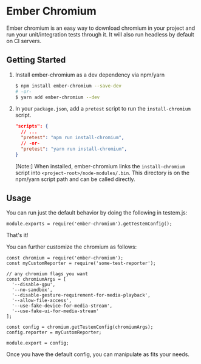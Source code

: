 # Ember Chromium

Ember chromium is an easy way to download chromium in your project and run your unit/integration tests through it. It will also run headless by default on CI servers.

## Getting Started
1. Install ember-chromium as a dev dependency via npm/yarn
    ```sh
    $ npm install ember-chromium --save-dev
    # -or-
    $ yarn add ember-chromium --dev
    ```


1. In your `package.json`, add a `pretest` script to run the `install-chromium` script.

    ```json
    "scripts": {
      // ...
      "pretest": "npm run install-chromium",
      // -or-
      "pretest": "yarn run install-chromium",
    }
    ````

    [Note:] When installed, ember-chromium links the `install-chromium` script into `<project-root>/node-modules/.bin`.  This directory is on the npm/yarn script path and can be called directly.

## Usage
You can run just the default behavior by doing the following in testem.js:
```
module.exports = require('ember-chromium').getTestemConfig();
```

That's it!

You can further customize the chromium as follows:

```
const chromium = require('ember-chromium');
const myCustomReporter = require('some-test-reporter');

// any chromium flags you want
const chromiumArgs = [
  '--disable-gpu',
  '--no-sandbox',
  '--disable-gesture-requirement-for-media-playback',
  '--allow-file-access',
  '--use-fake-device-for-media-stream',
  '--use-fake-ui-for-media-stream'
];

const config = chromium.getTestemConfig(chromiumArgs);
config.reporter = myCustomReporter;

module.export = config;
```

Once you have the default config, you can manipulate as fits your needs.
